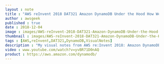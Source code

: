 ```yaml
---
layout : note
title : "AWS reInvent 2018 DAT321 Amazon DynamoDB Under the Hood How We Built a Hyper Scale Database"
author : awsgeek
published : true
date : 2018-12-04
image : images/AWS-reInvent-2018-DAT321-Amazon-DynamoDB-Under-the-Hood-How-We-Built-a-Hyper-Scale-Database_en.jpg
thumbnail : images/AWS-reInvent-2018-DAT321-Amazon-DynamoDB-Under-the-Hood-How-We-Built-a-Hyper-Scale-Database-thumbnail_en.jpg
tags : [AWS,reInvent,DAT321,DynamoDB,VisualNotes]
description : "My visual notes from AWS re:Invent 2018: Amazon DynamoDB Under the Hood: How We Built a Hyper-Scale Database"
video : www.youtube.com/watch?v=yvBR71D0nAQ
product : https://aws.amazon.com/dynamodb/
---
```

